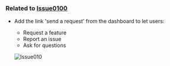 
### Related to [Issue0100](https://github.com/expertasolutions/VstsDashboard/issues/100)

- Add the link 'send a request' from the dashboard to let users:
  - Request a feature
  - Report an issue
  - Ask for questions

  ![Issue010](_ReleaseNotes/Issue00100/Issue0100-01.png)